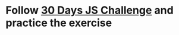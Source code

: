 # Follow [30 Days JS Challenge](https://github.com/Asabeneh/30-Days-Of-JavaScript) and practice the exercise

